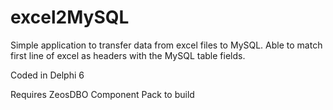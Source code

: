 # excel2MySQL
Simple application to transfer data from excel files to MySQL. Able to match first line of excel as headers with the MySQL table fields.

Coded in Delphi 6

Requires ZeosDBO Component Pack to build

